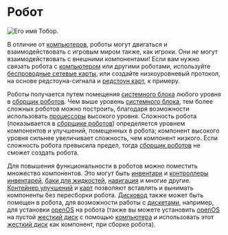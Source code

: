 # Робот

![Его имя Тобор.](block:OpenComputers:robot)

В отличие от [компьютеров](../general/computer.md), роботы могут двигаться и взаимодействовать с игровым миром также, как игроки. Они *не* могут взаимодействовать с внешними компонентами! Если вам нужно связать робота с [компьютером](../general/computer.md) или другими роботами, используйте [беспроводные сетевые карты](../item/wlanCard.md), или создайте низкоуровневый протокол, на основе редстоуна-сигнала и [редстоун карт](../item/redstoneCard1.md), к примеру.

Роботы получается путем помещения [системного блока](case1.md) любого уровня в [сборщик роботов](assembler.md). Чем выше уровень [системного блока](case1.md), тем более сложных роботов можно построить, благодаря возможности использовать [процессоры](../item/cpu1.md) высокого уровня. Сложность робота (показывается в [сборщике роботов](assembler.md)) определяется уровнем компонентов и улучшений, помещенных в робота; компонент высокого уровня сильнее увеличивает сложность, чем компонент низкого. Если сложность робота превысила предел, тогда [сборщик роботов](assembler.md) не сможет создать робота.

Для повышения функциональности в роботов можно поместить множество компонентов. Это могут быть [инвентари](../item/inventoryUpgrade.md) и [контроллеры инвентарей](../item/inventoryControllerUpgrade.md), [баки для жидкостей](../item/tankUpgrade.md), [навигация](../item/navigationUpgrade.md) и многие другие. [Контейнер улучшений](../item/upgradeContainer1.md) и [карт](../item/cardContainer1.md) позволяют вставлять и вынимать компоненты без пересборки робота. [Дисковод](diskDrive.md) также может быть помещен в робота, для возможности работы с [дискетами](../item/floppy.md), например, для установки [openOS](../general/openOS.md) на робота (также вы можете установить [openOS](../general/openOS.md) на пустой [жесткий диск](../item/hdd1.md) с помощью [компьютера](../general/computer.md) и использовать этот [жесткий диск](../item/hdd1.md) как компонент, при сборке робота). 
